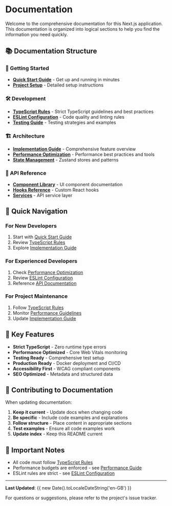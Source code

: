 # Documentation

Welcome to the comprehensive documentation for this Next.js application. This documentation is organized into logical sections to help you find the information you need quickly.

## 📚 Documentation Structure

### 🚀 Getting Started
- **[Quick Start Guide](./getting-started/README.md)** - Get up and running in minutes
- **[Project Setup](./getting-started/setup.md)** - Detailed setup instructions

### 🛠️ Development
- **[TypeScript Rules](./development/typescript-rules.md)** - Strict TypeScript guidelines and best practices
- **[ESLint Configuration](./development/eslint-config.md)** - Code quality and linting rules
- **[Testing Guide](./development/testing.md)** - Testing strategies and examples

### 🏗️ Architecture
- **[Implementation Guide](./architecture/implementation-guide.md)** - Comprehensive feature overview
- **[Performance Optimization](./architecture/performance.md)** - Performance best practices and tools
- **[State Management](./architecture/state-management.md)** - Zustand stores and patterns

### 📖 API Reference
- **[Component Library](./api/components.md)** - UI component documentation
- **[Hooks Reference](./api/hooks.md)** - Custom React hooks
- **[Services](./api/services.md)** - API service layer

## 🎯 Quick Navigation

### For New Developers
1. Start with [Quick Start Guide](./getting-started/README.md)
2. Review [TypeScript Rules](./development/typescript-rules.md)
3. Explore [Implementation Guide](./architecture/implementation-guide.md)

### For Experienced Developers
1. Check [Performance Optimization](./architecture/performance.md)
2. Review [ESLint Configuration](./development/eslint-config.md)
3. Reference [API Documentation](./api/)

### For Project Maintenance
1. Follow [TypeScript Rules](./development/typescript-rules.md)
2. Monitor [Performance Guidelines](./architecture/performance.md)
3. Update [Implementation Guide](./architecture/implementation-guide.md)

## 🔧 Key Features

- **Strict TypeScript** - Zero runtime type errors
- **Performance Optimized** - Core Web Vitals monitoring
- **Testing Ready** - Comprehensive test setup
- **Production Ready** - Docker deployment and CI/CD
- **Accessibility First** - WCAG compliant components
- **SEO Optimized** - Metadata and structured data

## 📝 Contributing to Documentation

When updating documentation:

1. **Keep it current** - Update docs when changing code
2. **Be specific** - Include code examples and explanations
3. **Follow structure** - Place content in appropriate sections
4. **Test examples** - Ensure all code examples work
5. **Update index** - Keep this README current

## 🚨 Important Notes

- All code must follow [TypeScript Rules](./development/typescript-rules.md)
- Performance budgets are enforced - see [Performance Guide](./architecture/performance.md)
- ESLint rules are strict - see [ESLint Configuration](./development/eslint-config.md)

---

**Last Updated**: {{ new Date().toLocaleDateString('en-GB') }}

For questions or suggestions, please refer to the project's issue tracker. 